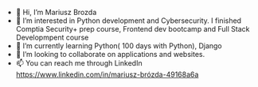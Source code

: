 - 👋 Hi, I’m Mariusz Brozda
- 👀 I’m interested in Python development and Cybersecurity. I finished Comptia Security+ prep course, Frontend dev bootcamp and Full Stack Developmpent course
- 🌱 I’m currently learning Python( 100 days with Python), Django
- 💞️ I’m looking to collaborate on applications and websites.
- 📫 You can reach me through LinkedIn https://www.linkedin.com/in/mariusz-brózda-49168a6a

<!---
mariuszbrozda/mariuszbrozda is a ✨ special ✨ repository because its `README.md` (this file) appears on your GitHub profile.
You can click the Preview link to take a look at your changes.
--->
